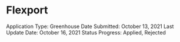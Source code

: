 # Flexport

Application Type: Greenhouse
Date Submitted: October 13, 2021
Last Update Date: October 16, 2021
Status Progress: Applied, Rejected